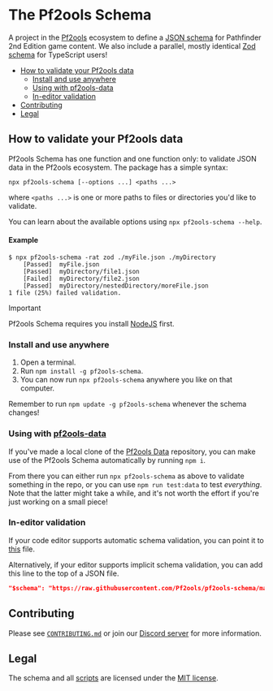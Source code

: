 # The Pf2ools Schema

A project in the [Pf2ools](https://github.com/Pf2ools) ecosystem to define a [JSON schema](http://json-schema.org/) for Pathfinder 2nd Edition game content. We also include a parallel, mostly identical [Zod schema](https://zod.dev/) for TypeScript users!

- [How to validate your Pf2ools data](#how-to-validate-your-pf2ools-data)
  - [Install and use anywhere](#install-and-use-anywhere)
  - [Using with pf2ools-data](#using-with-pf2ools-data)
  - [In-editor validation](#in-editor-validation)
- [Contributing](#contributing)
- [Legal](#legal)

## How to validate your Pf2ools data

Pf2ools Schema has one function and one function only: to validate JSON data in the Pf2ools ecosystem. The package has a simple syntax:

```
npx pf2ools-schema [--options ...] <paths ...>
```

where `<paths ...>` is one or more paths to files or directories you'd like to validate.

You can learn about the available options using `npx pf2ools-schema --help`.

#### Example

```console
$ npx pf2ools-schema -rat zod ./myFile.json ./myDirectory
	[Passed]  myFile.json
	[Passed]  myDirectory/file1.json
	[Failed]  myDirectory/file2.json
	[Passed]  myDirectory/nestedDirectory/moreFile.json
1 file (25%) failed validation.
```

> [!IMPORTANT]
> Pf2ools Schema requires you install [NodeJS](https://nodejs.org/) first.

### Install and use anywhere

1. Open a terminal.
2. Run `npm install -g pf2ools-schema`.
3. You can now run `npx pf2ools-schema` anywhere you like on that computer.

Remember to run `npm update -g pf2ools-schema` whenever the schema changes!

### Using with [pf2ools-data](https://github.com/Pf2ools/pf2ools-data)

If you've made a local clone of the [Pf2ools Data](https://github.com/Pf2ools/pf2ools-data) repository, you can make use of the Pf2ools Schema automatically by running `npm i`.

From there you can either run `npx pf2ools-schema` as above to validate something in the repo, or you can use `npm run test:data` to test _everything_. Note that the latter might take a while, and it's not worth the effort if you're just working on a small piece!

### In-editor validation

If your code editor supports automatic schema validation, you can point it to [this](https://raw.githubusercontent.com/Pf2ools/pf2ools-schema/master/schema/_schema.json) file.

Alternatively, if your editor supports implicit schema validation, you can add this line to the top of a JSON file.

```json
"$schema": "https://raw.githubusercontent.com/Pf2ools/pf2ools-schema/master/schema/_schema.json",
```

## Contributing

Please see [`CONTRIBUTING.md`](./CONTRIBUTING.md) or join our [Discord server](https://discord.gg/2hzNxErtVu) for more information.

## Legal

The schema and all [scripts](./scripts/) are licensed under the [MIT license](./LICENSE).
